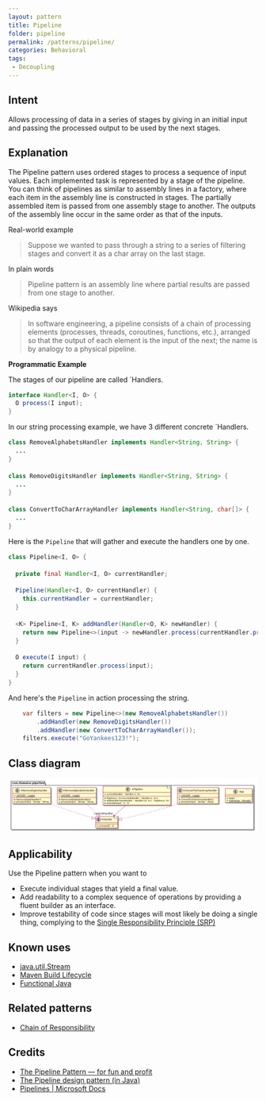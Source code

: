 ```yaml
---
layout: pattern
title: Pipeline
folder: pipeline
permalink: /patterns/pipeline/
categories: Behavioral
tags:
 - Decoupling
---
```


## Intent

Allows processing of data in a series of stages by giving in an initial input and passing the 
processed output to be used by the next stages.

## Explanation

The Pipeline pattern uses ordered stages to process a sequence of input values. Each implemented task is represented by a stage of the pipeline. You can think of pipelines as similar to assembly lines in a factory, where each item in the assembly line is constructed in stages. The partially assembled item is passed from one assembly stage to another. The outputs of the assembly line occur 
in the same order as that of the inputs.
 
Real-world example

> Suppose we wanted to pass through a string to a series of filtering stages and convert it as a 
> char array on the last stage.           

In plain words

> Pipeline pattern is an assembly line where partial results are passed from one stage to another.   

Wikipedia says

> In software engineering, a pipeline consists of a chain of processing elements (processes, 
> threads, coroutines, functions, etc.), arranged so that the output of each element is the input 
> of the next; the name is by analogy to a physical pipeline.

**Programmatic Example**

The stages of our pipeline are called `Handlers.

```java
interface Handler<I, O> {
  O process(I input);
}
```

In our string processing example, we have 3 different concrete `Handlers.

```java
class RemoveAlphabetsHandler implements Handler<String, String> {
  ...
}

class RemoveDigitsHandler implements Handler<String, String> {
  ...
}

class ConvertToCharArrayHandler implements Handler<String, char[]> {
  ...
}
```

Here is the `Pipeline` that will gather and execute the handlers one by one.

```java
class Pipeline<I, O> {

  private final Handler<I, O> currentHandler;

  Pipeline(Handler<I, O> currentHandler) {
    this.currentHandler = currentHandler;
  }

  <K> Pipeline<I, K> addHandler(Handler<O, K> newHandler) {
    return new Pipeline<>(input -> newHandler.process(currentHandler.process(input)));
  }

  O execute(I input) {
    return currentHandler.process(input);
  }
}
```

And here's the `Pipeline` in action processing the string.

```java
    var filters = new Pipeline<>(new RemoveAlphabetsHandler())
        .addHandler(new RemoveDigitsHandler())
        .addHandler(new ConvertToCharArrayHandler());
    filters.execute("GoYankees123!");
```

## Class diagram

![alt text](./etc/pipeline.urm.png "Pipeline pattern class diagram")

## Applicability

Use the Pipeline pattern when you want to

* Execute individual stages that yield a final value.
* Add readability to a complex sequence of operations by providing a fluent builder as an interface.
* Improve testability of code since stages will most likely be doing a single thing, complying to 
the [Single Responsibility Principle (SRP)](https://java-design-patterns.com/principles/#single-responsibility-principle)

## Known uses

* [java.util.Stream](https://docs.oracle.com/javase/8/docs/api/java/util/stream/package-summary.html)
* [Maven Build Lifecycle](http://maven.apache.org/guides/introduction/introduction-to-the-lifecycle.html)
* [Functional Java](https://github.com/functionaljava/functionaljava)

## Related patterns

* [Chain of Responsibility](https://java-design-patterns.com/patterns/chain/)

## Credits

* [The Pipeline Pattern — for fun and profit](https://medium.com/@aaronweatherall/the-pipeline-pattern-for-fun-and-profit-9b5f43a98130)
* [The Pipeline design pattern (in Java)](https://medium.com/@deepakbapat/the-pipeline-design-pattern-in-java-831d9ce2fe21)
* [Pipelines | Microsoft Docs](https://docs.microsoft.com/en-us/previous-versions/msp-n-p/ff963548(v=pandp.10))
